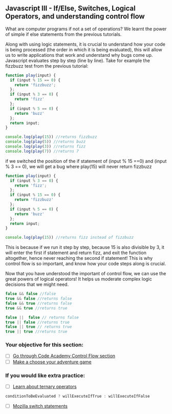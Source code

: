 ## Javascript III - If/Else, Switches, Logical Operators, and understanding control flow

What are computer programs if not a set of operations? We learnt the power of simple if else statements from the previous tutorials.

Along with using logic statements, it is crucial to understand how your code is being processed (the order in which it is being evaluated), this will allow us to write applications that work and understand why bugs come up. Javascript evaluates step by step (line by line). Take for example the fizzbuzz test from the previous tutorial:

```javascript
function play(input) {
  if (input % 15 == 0) {
    return 'fizzbuzz';
  };
  if (input % 3 == 0) {
    return 'fizz'
  };
  if (input % 5 == 0) {
    return 'buzz'
  };
  return input;
}

console.log(play(15)) //returns fizzbuzz
console.log(play(5)) //returns buzz
console.log(play(3)) //returns fizz
console.log(play(7)) //returns 7

```

if we switched the position of the if statement of (input % 15 ==0) and (input % 3 == 0), we will get a bug where play(15) will never return fizzbuzz

```javascript
function play(input) {
  if (input % 3 == 0) {
    return 'fizz';
  };
  if (input % 15 == 0) {
    return 'fizzbuzz'
  };
  if (input % 5 == 0) {
    return 'buzz'
  };
  return input;
}

console.log(play(15)) //returns fizz instead of fizzbuzz

```

This is because if we run it step by step, because 15 is also divisible by 3, it will enter the first if statement and return fizz, and exit the function altogether, hence never reaching the second if statement! This is why control flow is so important, and know how your code steps along is crucial.

Now that you have understood the important of control flow, we can use the great powers of logical operators! It helps us moderate complex logic decisions that we might need.

```javascript
false && false //false
true && false //returns false
false && true //returns false
true && true //returns true

false ||  false // returns false
true || false //returns true
false || true // returns true
true || true //returns true
```

### Your objective for this section:
- [ ] [Go through Code Academy Control Flow section](https://www.codecademy.com/courses/javascript-beginner-en-qDwp0/2/2?curriculum_id=506324b3a7dffd00020bf661)
- [ ] [Make a choose your adventure game](https://www.codecademy.com/courses/javascript-beginner-en-ZA2rb/0/1?curriculum_id=506324b3a7dffd00020bf661)

### If you would like extra practice:
- [ ] [Learn about ternary operators](https://msdn.microsoft.com/en-us/library/be21c7hw.aspx)
```javascript
conditionToBeEvaluated ? willExecuteIfTrue : willExecuteIfFalse
```
- [ ] [Mozilla switch statements](https://developer.mozilla.org/en-US/docs/Web/JavaScript/Reference/Statements/switch)
